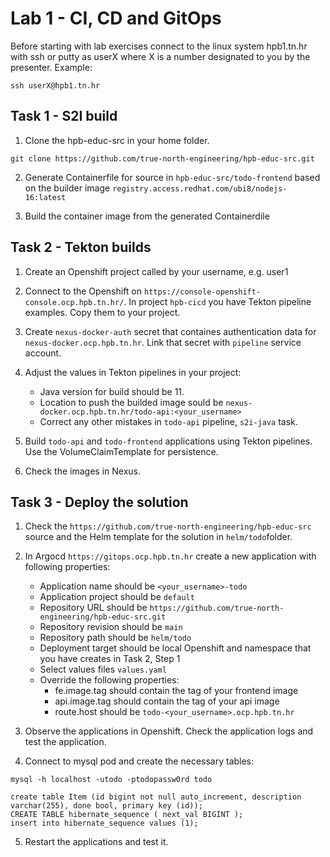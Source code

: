 # Lab 1 - CI, CD and GitOps

Before starting with lab exercises connect to the linux system hpb1.tn.hr with ssh or putty as userX where X is a number designated to you by the presenter.
Example:

```ssh userX@hpb1.tn.hr```

## Task 1 - S2I build

1. Clone the hpb-educ-src in your home folder.

```git clone https://github.com/true-north-engineering/hpb-educ-src.git```

2. Generate Containerfile for source in ```hpb-educ-src/todo-frontend``` based on the builder image ```registry.access.redhat.com/ubi8/nodejs-16:latest```

3. Build the container image from the generated Containerdile

## Task 2 - Tekton builds

1. Create an Openshift project called by your username, e.g. user1

2. Connect to the Openshift on ```https://console-openshift-console.ocp.hpb.tn.hr/```. In project ```hpb-cicd``` you have Tekton pipeline examples. Copy them to your project.

3. Create ```nexus-docker-auth``` secret that containes authentication data for ```nexus-docker.ocp.hpb.tn.hr```. Link that secret with ```pipeline``` service account.

4. Adjust the values in Tekton pipelines in your project:
    * Java version for build should be 11.
    * Location to push the builded image sould be ```nexus-docker.ocp.hpb.tn.hr/todo-api:<your_username>```
    * Correct any other mistakes in ```todo-api``` pipeline, ```s2i-java``` task.

5. Build ```todo-api``` and ```todo-frontend``` applications using Tekton pipelines. Use the VolumeClaimTemplate for persistence.

6. Check the images in Nexus.

## Task 3 - Deploy the solution

1. Check the ```https://github.com/true-north-engineering/hpb-educ-src``` source and the Helm template for the solution in ```helm/todo```folder.

2. In Argocd ```https://gitops.ocp.hpb.tn.hr``` create a new application with following properties:
    * Application name should be ```<your_username>-todo```
    * Application project should be ```default```
    * Repository URL should be ```https://github.com/true-north-engineering/hpb-educ-src.git```
    * Repository revision should be ```main```
    * Repository path should be ```helm/todo```
    * Deployment target should be local Openshift and namespace that you have creates in Task 2, Step 1
    * Select values files ```values.yaml```
    * Override the following properties:
        * fe.image.tag should contain the tag of your frontend image
        * api.image.tag should contain the tag of your api image
        * route.host should be ```todo-<your_username>.ocp.hpb.tn.hr```

3. Observe the applications in Openshift. Check the application logs and test the application.

4. Connect to mysql pod and create the necessary tables:

```
mysql -h localhost -utodo -ptodopassw0rd todo

create table Item (id bigint not null auto_increment, description varchar(255), done bool, primary key (id));
CREATE TABLE hibernate_sequence ( next_val BIGINT );
insert into hibernate_sequence values (1);
```

5. Restart the applications and test it.
